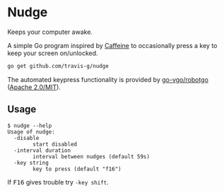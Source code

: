# Nudge

Keeps your computer awake.

A simple Go program inspired by [Caffeine][caffeine] to occasionally press a key
to keep your screen on/unlocked.

```sh
go get github.com/travis-g/nudge
```

The automated keypress functionality is provided by [go-vgo/robotgo][robotgo]
([Apache 2.0/MIT][robotgo-license]).

## Usage

```console
$ nudge --help
Usage of nudge:
  -disable
        start disabled
  -interval duration
        interval between nudges (default 59s)
  -key string
        key to press (default "f16")
```

If <kbd>F16</kbd> gives trouble try `-key shift`.

[caffeine]: http://www.zhornsoftware.co.uk/caffeine/
[robotgo]: https://github.com/go-vgo/robotgo
[robotgo-license]: https://github.com/go-vgo/robotgo#license
